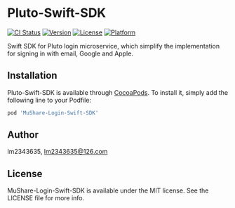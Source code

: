 # Pluto-Swift-SDK

[![CI Status](https://img.shields.io/travis/lm2343635/MuShare-Login-Swift-SDK.svg?style=flat)](https://travis-ci.org/lm2343635/MuShare-Login-Swift-SDK)
[![Version](https://img.shields.io/cocoapods/v/PlutoSDK.svg?style=flat)](https://cocoapods.org/pods/PlutoSDK)
[![License](https://img.shields.io/cocoapods/l/PlutoSDK.svg?style=flat)](https://cocoapods.org/pods/PlutoSDK)
[![Platform](https://img.shields.io/cocoapods/p/PlutoSDK.svg?style=flat)](https://cocoapods.org/pods/PlutoSDK)

Swift SDK for Pluto login microservice, which simplify the implementation for signing in with email, Google and Apple.

## Installation

Pluto-Swift-SDK is available through [CocoaPods](https://cocoapods.org). To install
it, simply add the following line to your Podfile:

```ruby
pod 'MuShare-Login-Swift-SDK'
```

## Author

lm2343635, lm2343635@126.com

## License

MuShare-Login-Swift-SDK is available under the MIT license. See the LICENSE file for more info.
